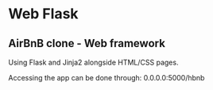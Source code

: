 <h1>Web Flask</h1>
<h2>AirBnB clone - Web framework</h2>
<p>
Using Flask and Jinja2 alongside HTML/CSS pages.

Accessing the app can be done through: 0.0.0.0:5000/hbnb
</p>
